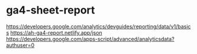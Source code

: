 # ga4-sheet-report

https://developers.google.com/analytics/devguides/reporting/data/v1/basics
https://ah-ga4-report.netlify.app/json
https://developers.google.com/apps-script/advanced/analyticsdata?authuser=0
